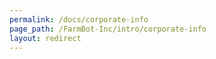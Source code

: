 ```yaml
---
permalink: /docs/corporate-info
page_path: /FarmBot-Inc/intro/corporate-info
layout: redirect
---
```

